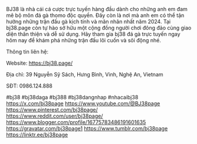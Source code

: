 BJ38 là nhà cái cá cược trực tuyến hàng đầu dành cho những anh em đam mê bộ môn đá gà thomo độc quyền. Đây còn là nơi mà anh em có thể tận hưởng những trận đấu gà kịch tính và mãn nhãn nhất năm 2024. Tại bj38.page còn tự hào sở hữu một cộng đồng người chơi đông đảo cùng giao diện thân thiện và dễ sử dụng. Hãy tham gia bj38 đá gà trực tuyến ngay hôm nay để khám phá những trận đấu lôi cuốn và sôi động nhé.

Thông tin liên hệ:

Website: https://bj38.page/

Địa chỉ: 39 Nguyễn Sỹ Sách, Hưng Bình, Vinh, Nghệ An, Vietnam

SĐT: 0986.124.888

#bj38 #bj38daga #bj388 #bj38dangnhap #nhacaibj38
https://x.com/bj38page
https://www.youtube.com/@BJ38page
https://www.pinterest.com/bj38page/
https://www.reddit.com/user/bj38page/
https://www.blogger.com/profile/16775783486191601635
https://gravatar.com/bj38page1
https://www.tumblr.com/bj38page
https://linktr.ee/bj38page